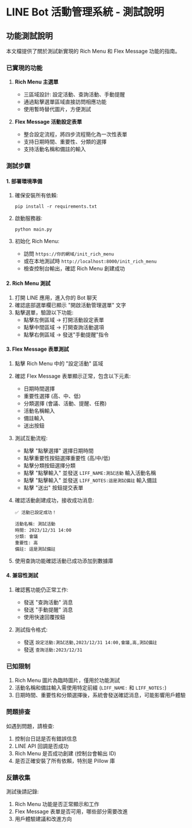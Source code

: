 # LINE Bot 活動管理系統 - 測試說明

## 功能測試說明

本文檔提供了關於測試新實現的 Rich Menu 和 Flex Message 功能的指南。

### 已實現的功能

1. **Rich Menu 主選單**
   - 三區域設計: 設定活動、查詢活動、手動提醒
   - 通過點擊選單區域直接訪問相應功能
   - 使用暫時替代圖片，方便測試

2. **Flex Message 活動設定表單**
   - 整合設定流程，將四步流程簡化為一次性表單
   - 支持日期時間、重要性、分類的選擇
   - 支持活動名稱和備註的輸入

### 測試步驟

#### 1. 部署環境準備

1. 確保安裝所有依賴:
   ```
   pip install -r requirements.txt
   ```

2. 啟動服務器:
   ```
   python main.py
   ```

3. 初始化 Rich Menu:
   - 訪問 `https://你的網域/init_rich_menu`
   - 或在本地測試時 `http://localhost:8000/init_rich_menu`
   - 檢查控制台輸出，確認 Rich Menu 創建成功

#### 2. Rich Menu 測試

1. 打開 LINE 應用，進入你的 Bot 聊天
2. 確認底部選單欄已顯示 "開啟活動管理選單" 文字
3. 點擊選單，驗證以下功能:
   - 點擊左側區域 → 打開活動設定表單
   - 點擊中間區域 → 打開查詢活動選項
   - 點擊右側區域 → 發送"手動提醒"指令

#### 3. Flex Message 表單測試

1. 點擊 Rich Menu 中的 "設定活動" 區域
2. 確認 Flex Message 表單顯示正常，包含以下元素:
   - 日期時間選擇
   - 重要性選擇 (高、中、低)
   - 分類選擇 (會議、活動、提醒、任務)
   - 活動名稱輸入
   - 備註輸入
   - 送出按鈕

3. 測試互動流程:
   - 點擊 "點擊選擇" 選擇日期時間
   - 點擊重要性按鈕選擇重要性 (高/中/低)
   - 點擊分類按鈕選擇分類
   - 點擊 "點擊輸入" 並發送 `LIFF_NAME:測試活動` 輸入活動名稱
   - 點擊 "點擊輸入" 並發送 `LIFF_NOTES:這是測試備註` 輸入備註
   - 點擊 "送出" 按鈕提交表單

4. 確認活動創建成功，接收成功消息:
   ```
   ✅ 活動已設定成功！

   活動名稱: 測試活動
   時間: 2023/12/31 14:00
   分類: 會議
   重要性: 高
   備註: 這是測試備註
   ```

5. 使用查詢功能確認活動已成功添加到數據庫

#### 4. 兼容性測試

1. 確認舊功能仍正常工作:
   - 發送 "查詢活動" 消息
   - 發送 "手動提醒" 消息
   - 使用快速回覆按鈕

2. 測試指令格式:
   - 發送 `設定活動:測試活動,2023/12/31 14:00,會議,高,測試備註`
   - 發送 `查詢活動:2023/12/31`

### 已知限制

1. Rich Menu 圖片為臨時圖片，僅用於功能測試
2. 活動名稱和備註輸入需使用特定前綴 (`LIFF_NAME:` 和 `LIFF_NOTES:`)
3. 日期時間、重要性和分類選擇後，系統會發送確認消息，可能影響用戶體驗

### 問題排查

如遇到問題，請檢查:

1. 控制台日誌是否有錯誤信息
2. LINE API 回調是否成功
3. Rich Menu 是否成功創建 (控制台會輸出 ID)
4. 是否正確安裝了所有依賴，特別是 Pillow 庫

### 反饋收集

測試後請記錄:

1. Rich Menu 功能是否正常顯示和工作
2. Flex Message 表單是否可用，哪些部分需要改進
3. 用戶體驗建議和改進方向 